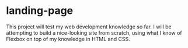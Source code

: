 # landing-page

This project will test my web development knowledge so far. I will be attempting to build a nice-looking site from scratch, using what I know of Flexbox on top of my knowledge in HTML and CSS.
